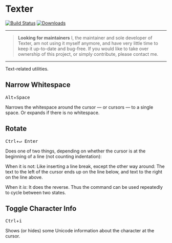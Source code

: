 # Texter #

[![Build Status](https://img.shields.io/travis/Munkei/atom-texter.svg?style=flat-square)](https://travis-ci.org/Munkei/atom-texter)
[![Downloads](https://img.shields.io/apm/dm/texter.svg?style=flat-square)](https://atom.io/packages/texter)

---

> **Looking for maintainers** I, the maintainer and sole developer of Texter, am
> not using it myself anymore, and have very little time to keep it up-to-date
> and bug-free. If you would like to take over ownership of this project, or
> simply contribute, please contact me.

---

Text-related utilities.

## Narrow Whitespace ##

<kbd>Alt</kbd>+<kbd>Space</kbd>

Narrows the whitespace around the cursor — or cursors — to a single space. Or
expands if there is no whitespace.

## Rotate ##

<kbd>Ctrl</kbd>+<kbd>↵&thinsp;Enter</kbd>

Does one of two things, depending on whether the cursor is at the beginning of a
line (not counting indentation):

When it is not: Like inserting a line break, except the other way around: The
text to the left of the cursor ends up on the line below, and text to the right
on the line above.

When it *is*: It does the reverse. Thus the command can be used repeatedly to
cycle between two states.

## Toggle Character Info ##

<kbd>Ctrl</kbd>+<kbd>i</kbd>

Shows (or hides) some Unicode information about the character at the cursor.

<!--
LocalWords:  Texter kbd Ctrl thinsp
 -->

